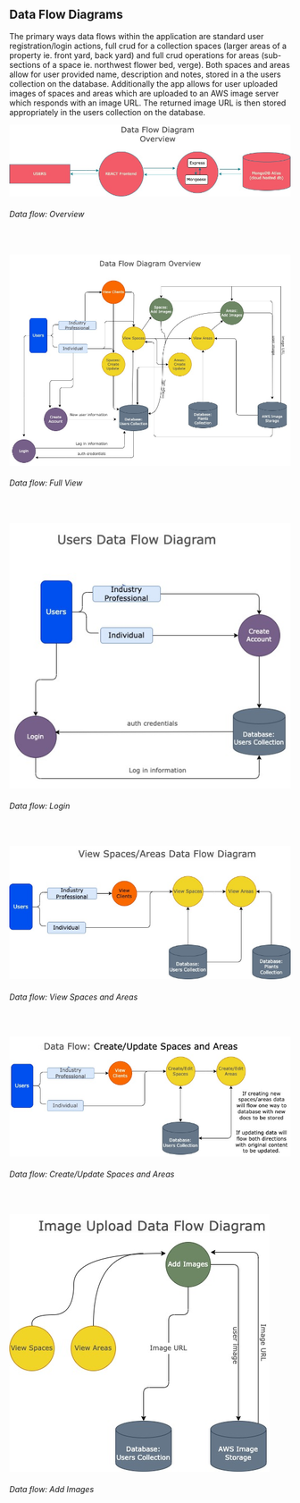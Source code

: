 ## Data Flow Diagrams

The primary ways data flows within the application are standard user registration/login actions, full crud for a collection spaces (larger areas of a property ie. front yard, back yard) and full crud operations for areas (sub-sections of a space ie. northwest flower bed, verge). Both spaces and areas allow for user provided name, description and notes, stored in a the users collection on the database. Additionally the app allows for user uploaded images of spaces and areas which are uploaded to an AWS image server which responds with an image URL. The returned image URL is then stored appropriately in the users collection on the database. 

![data flow overview](./docs/dataflow-diagrams/overview.jpg)
###### Data flow: Overview  
</br>  

![data flow overview](./docs/dataflow-diagrams/full-view.jpg)
###### Data flow: Full View

</br>  

![data flow login](./docs/dataflow-diagrams/login.jpg)
###### Data flow: Login

</br>  

![data flow view spaces/areas](./docs/dataflow-diagrams/view-spaces-areas.jpg)
###### Data flow: View Spaces and Areas

</br>  

![data flow create/update spaces/areas](./docs/dataflow-diagrams/create-update-spaces-areas.jpg)
###### Data flow: Create/Update Spaces and Areas

</br>  

![data flow add images](./docs/dataflow-diagrams/add-images.jpg)
###### Data flow: Add Images




